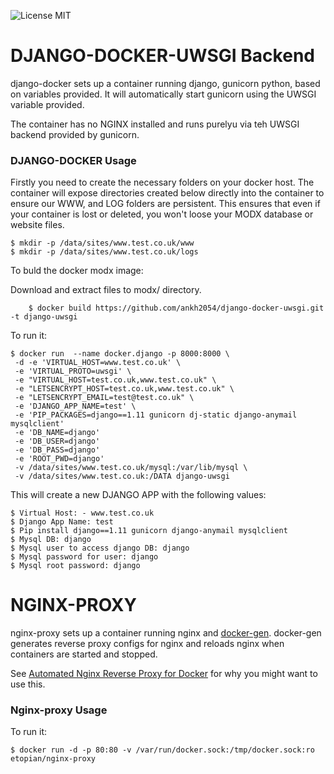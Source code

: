 ![License MIT](https://img.shields.io/badge/license-MIT-blue.svg)


# DJANGO-DOCKER-UWSGI Backend


django-docker sets up a container running django, gunicorn python, based on variables provided. 
It will automatically start gunicorn using the UWSGI variable provided. 

The container has no NGINX installed and runs purelyu via teh UWSGI backend provided by gunicorn.


### DJANGO-DOCKER Usage


Firstly you need to create the necessary folders on your docker host. The container will expose directories created below directly into the container to ensure our WWW, and LOG folders are persistent.
This ensures that even if your container is lost or deleted, you won't loose your MODX database or website files.

	$ mkdir -p /data/sites/www.test.co.uk/www
	$ mkdir -p /data/sites/www.test.co.uk/logs



To buld the docker modx image:

Download and extract files to modx/ directory. 

		$ docker build https://github.com/ankh2054/django-docker-uwsgi.git -t django-uwsgi 

To run it:

    $ docker run  --name docker.django -p 8000:8000 \
	 -d -e 'VIRTUAL_HOST=www.test.co.uk' \
   	 -e 'VIRTUAL_PROTO=uwsgi' \
	 -e "VIRTUAL_HOST=test.co.uk,www.test.co.uk" \
   	 -e "LETSENCRYPT_HOST=test.co.uk,www.test.co.uk" \
   	 -e "LETSENCRYPT_EMAIL=test@test.co.uk" \
	 -e 'DJANGO_APP_NAME=test' \
	 -e 'PIP_PACKAGES=django==1.11 gunicorn dj-static django-anymail mysqlclient'
	 -e 'DB_NAME=django'
	 -e 'DB_USER=django'
	 -e 'DB_PASS=django'
	 -e 'ROOT_PWD=django'
	 -v /data/sites/www.test.co.uk/mysql:/var/lib/mysql \
	 -v /data/sites/www.test.co.uk:/DATA django-uwsgi


This will create a new DJANGO APP with the following values:

	$ Virtual Host: - www.test.co.uk
	$ Django App Name: test
	$ Pip install django==1.11 gunicorn django-anymail mysqlclient
	$ Mysql DB: django
	$ Mysql user to access django DB: django
	$ Mysql password for user: django
	$ Mysql root password: django
	


# NGINX-PROXY




nginx-proxy sets up a container running nginx and [docker-gen][1].  docker-gen generates reverse proxy configs for nginx and reloads nginx when containers are started and stopped.

See [Automated Nginx Reverse Proxy for Docker][2] for why you might want to use this.

### Nginx-proxy Usage

To run it:

    $ docker run -d -p 80:80 -v /var/run/docker.sock:/tmp/docker.sock:ro etopian/nginx-proxy




[1]: https://github.com/etopian/docker-gen
[2]: http://jasonwilder.com/blog/2014/03/25/automated-nginx-reverse-proxy-for-docker/


